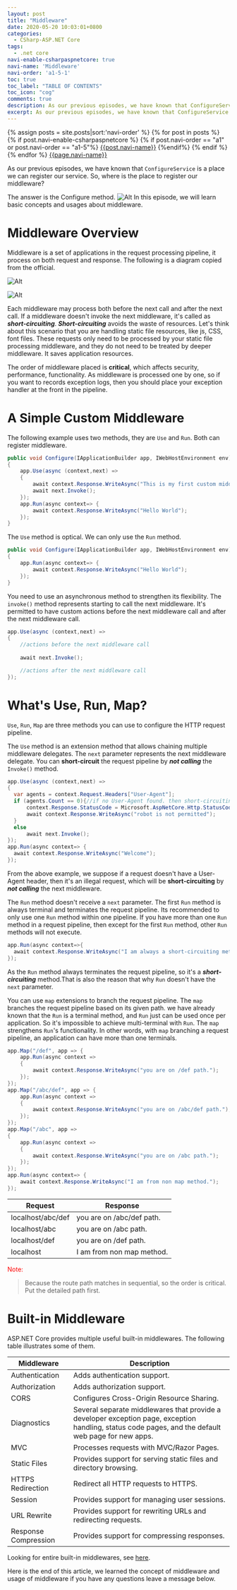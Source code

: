 ```yaml
---
layout: post
title: "Middleware"
date: 2020-05-20 10:03:01+0800
categories:
  - CSharp-ASP.NET Core
tags:
  - .net core
navi-enable-csharpaspnetcore: true
navi-name: 'Middleware'
navi-order: 'a1-5-1'
toc: true
toc_label: "TABLE OF CONTENTS"
toc_icon: "cog"
comments: true
description: As our previous episodes, we have known that ConfigureService is a place we can register our service. So, where is the place to register middleware
excerpt: As our previous episodes, we have known that ConfigureService is a place we can register our service. So, where is the place to register middleware
---
```

<!--navigation bar-->
<div class='navi-link-container'>
  {% assign posts = site.posts|sort:'navi-order' %}
  {% for post in posts %}
    {% if post.navi-enable-csharpaspnetcore %}
        {% if post.navi-order == "a1" or 
              post.navi-order == "a1-5"%}
            <a href="{{ site.baseurl }}{{ post.url }}" class='navi-link'>{{post.navi-name}}</a>
        {%endif%}
    {% endif %}
  {% endfor %}
<a class='navi-link' href="">{{page.navi-name}}</a>
</div>
<!--navigation bar-->

As our previous episodes, we have known that `ConfigureService` is a place we can register our service. So, where is the place to register our middleware?

The answer is the Configure method. 
![Alt][3]
In this episode, we will learn basic concepts and usages about middleware. 

# Middleware Overview
Middleware is a set of applications in the request processing pipeline, it process on both request and response. The following is a diagram copied from the official.

![Alt][1]

![Alt][2]

Each middleware may process both before the next call and after the next call. If a middleware doesn't invoke the next middleware, it's called as ***short-circuiting***. ***Short-circuiting*** avoids the waste of resources. Let's think about this scenario that you are handling static file resources, like js, CSS, font files. These requests only need to be processed by your static file processing middleware, and they do not need to be treated by deeper middleware. It saves application resources.

The order of middleware placed is **critical**, which affects security, performance, functionality. As middleware is processed one by one, so if you want to records exception logs, then you should place your exception handler at the front in the pipeline.

# A Simple Custom Middleware
The following example uses two methods, they are `Use` and `Run`. Both can register middleware. 
```c#
public void Configure(IApplicationBuilder app, IWebHostEnvironment env)
{
    app.Use(async (context,next) =>
    {
        await context.Response.WriteAsync("This is my first custom middleware!\n");
        await next.Invoke();
    });
    app.Run(async context=> {
        await context.Response.WriteAsync("Hello World");
    });
}
```
The `Use` method is optical. We can only use the `Run` method.
```c#
public void Configure(IApplicationBuilder app, IWebHostEnvironment env)
{
    app.Run(async context=> {
        await context.Response.WriteAsync("Hello World");
    });
}
```
You need to use an asynchronous method to strengthen its flexibility. The `invoke()` method represents starting to call the next middleware. It's permitted to have custom actions before the next middleware call and after the next middleware call. 
```c#
app.Use(async (context,next) =>
{
    //actions before the next middleware call
    
    await next.Invoke();

    //actions after the next middleware call
});
```

# What's Use, Run, Map?
`Use`, `Run`, `Map` are three methods you can use to configure the HTTP request pipeline.

The `Use` method is an extension method that allows chaining multiple middleware delegates. The `next` parameter represents the next middleware delegate. You can **short-circuit** the request pipeline by ***not calling*** the `Invoke()` method.
```c#
app.Use(async (context,next) =>
{
  var agents = context.Request.Headers["User-Agent"];
  if (agents.Count == 0){//if no User-Agent found. then short-circuiting the request pipeline
      context.Response.StatusCode = Microsoft.AspNetCore.Http.StatusCodes.Status403Forbidden;
      await context.Response.WriteAsync("robot is not permitted");
  }
  else
      await next.Invoke();
});
app.Run(async context=> {
  await context.Response.WriteAsync("Welcome");
});
```
From the above example, we suppose if a request doesn't have a User-Agent header, then it's an illegal request, which will be **short-circuiting** by ***not calling*** the next middleware.

The `Run` method doesn't receive a `next` parameter. The first `Run` method is always terminal and terminates the request pipeline. Its recommended to only use one `Run` method within one pipeline. If you have more than one `Run` method in a request pipeline, then except for the first `Run` method, other `Run` methods will not execute.
```c#
app.Run(async context=>{
  await context.Response.WriteAsync("I am always a short-circuiting method");
});
```
As the `Run` method always terminates the request pipeline, so it's a ***short-circuiting*** method.That is also the reason that why `Run` doesn't have the `next` parameter.


You can use `map` extensions to branch the request pipeline. The `map` branches the request pipeline based on its given path. we have already known that the `Run` is a terminal method, and `Run` just can be used once per application. So it's impossible to achieve multi-terminal with `Run`. The `map` strengthens `Run`'s functionality. In other words, with `map` branching a request pipeline, an application can have more than one terminals.
```c#
app.Map("/def", app => {
    app.Run(async context =>
    {
        await context.Response.WriteAsync("you are on /def path.");
    });
});
app.Map("/abc/def", app => {
    app.Run(async context =>
    {
        await context.Response.WriteAsync("you are on /abc/def path.");
    });
});
app.Map("/abc", app =>
{
    app.Run(async context =>
    {
        await context.Response.WriteAsync("you are on /abc path.");
    });
});
app.Run(async context=> {
    await context.Response.WriteAsync("I am from non map method.");
});
```

|Request   |Response   |
|---|---|
|localhost/abc/def   |you are on /abc/def path.   |
|localhost/abc   |you are on /abc path.   |
|localhost/def   |you are on /def path.   |
|localhost   |I am from non map method.   |

<span style="color:red">Note:</span>
> Because the route path matches in sequential, so the order is critical. Put the detailed path first.

# Built-in Middleware

ASP.NET Core provides multiple useful built-in middlewares. The following table illustrates some of them.

|Middleware   |Description   |
|---|---|
|Authentication   |Adds authentication support.   |
|Authorization   |Adds authorization support.   |
|CORS   |Configures Cross-Origin Resource Sharing.   |
|Diagnostics   |Several separate middlewares that provide a developer exception page, exception handling, status code pages, and the default web page for new apps.   |
|MVC   |Processes requests with MVC/Razor Pages.   |
|Static Files   |Provides support for serving static files and directory browsing.   |
|HTTPS Redirection   |Redirect all HTTP requests to HTTPS.   |
|Session   |Provides support for managing user sessions.   |
|URL Rewrite   |Provides support for rewriting URLs and redirecting requests.   |
|Response Compression   |Provides support for compressing responses.   |

Looking for entire built-in middlewares, see [here][4].

Here is the end of this article, we learned the concept of middleware and usage of middleware if you have any questions leave a message below. 

[1]: /public/img/2020-05-20-middleware-a.png
[2]: /public/img/2020-05-20-middleware-b.png
[3]: /public/img/2020-05-20-middleware-c.png
[4]: https://docs.microsoft.com/en-us/aspnet/core/fundamentals/middleware/?view=aspnetcore-3.1#built-in-middleware
